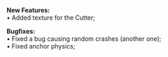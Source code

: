 **New Features:**  
• Added texture for the Cutter; 

**Bugfixes:**  
• Fixed a bug causing random crashes (another one);  
• Fixed anchor physics;  


